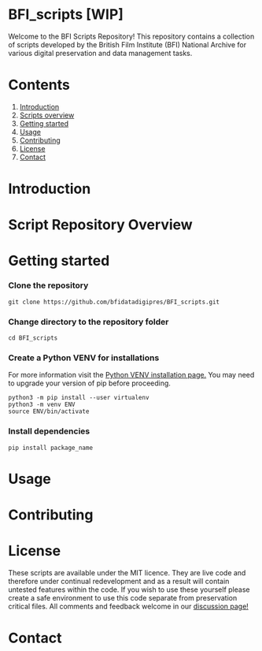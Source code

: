 # BFI_scripts [WIP]
Welcome to the BFI Scripts Repository! This repository contains a collection of scripts developed by the British Film Institute (BFI) National Archive for various digital preservation and data management tasks.


# Contents

1. [Introduction](#-Introduction)
2. [Scripts overview](#-Scripts-Overview)
3. [Getting started](#-Getting-Started)
4. [Usage](#-Usage)
5. [Contributing](#-Contributing)
6. [License](#-License)
7. [Contact](#-Contact)

# Introduction


# Script Repository Overview


# Getting started

### Clone the repository
`git clone https://github.com/bfidatadigipres/BFI_scripts.git`

### Change directory to the repository folder
`cd BFI_scripts`

### Create a Python VENV for installations
For more information visit the [Python VENV installation page.](https://packaging.python.org/en/latest/guides/installing-using-pip-and-virtual-environments/)
You may need to upgrade your version of pip before proceeding.

`python3 -m pip install --user virtualenv`  
`python3 -m venv ENV`  
`source ENV/bin/activate`  

### Install dependencies
`pip install package_name`


# Usage


# Contributing


# License
These scripts are available under the MIT licence. They are live code and therefore under continual redevelopment and as a result will contain untested features within the code. If you wish to use these yourself please create a safe environment to use this code separate from preservation critical files. All comments and feedback welcome in our [discussion page!](https://github.com/bfidatadigipres/BFI_scripts/discussions)


# Contact
